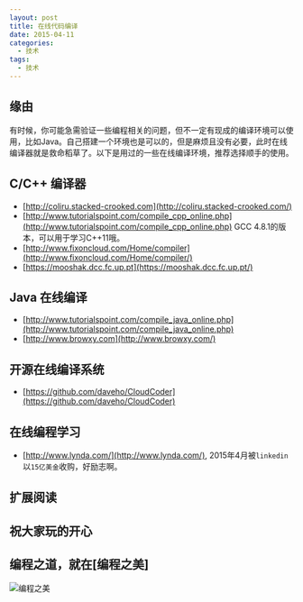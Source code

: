 ```yaml
---
layout: post
title: 在线代码编译
date: 2015-04-11
categories:
  - 技术
tags:
  - 技术
---
```

## 缘由

有时候，你可能急需验证一些编程相关的问题，但不一定有现成的编译环境可以使用，比如Java。自己搭建一个环境也是可以的，但是麻烦且没有必要，此时在线编译器就是救命稻草了。以下是用过的一些在线编译环境，推荐选择顺手的使用。


## C/C++ 编译器

* [http://coliru.stacked-crooked.com](http://coliru.stacked-crooked.com/)
* [http://www.tutorialspoint.com/compile_cpp_online.php](http://www.tutorialspoint.com/compile_cpp_online.php) GCC 4.8.1的版本，可以用于学习C++11哦。
* [http://www.fixoncloud.com/Home/compiler](http://www.fixoncloud.com/Home/compiler/)
* [https://mooshak.dcc.fc.up.pt](https://mooshak.dcc.fc.up.pt/)


## Java 在线编译 
 
* [http://www.tutorialspoint.com/compile_java_online.php](http://www.tutorialspoint.com/compile_java_online.php)
* [http://www.browxy.com](http://www.browxy.com/)


## 开源在线编译系统

* [https://github.com/daveho/CloudCoder](https://github.com/daveho/CloudCoder)


## 在线编程学习

* [http://www.lynda.com/](http://www.lynda.com/), 2015年4月被`linkedin`以`15亿美金`收购，好励志啊。



## 扩展阅读


## 祝大家玩的开心

## 编程之道，就在[编程之美]

![编程之美](/img/weixin_qr.jpg)

